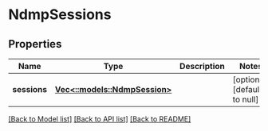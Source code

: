 # NdmpSessions

## Properties
Name | Type | Description | Notes
------------ | ------------- | ------------- | -------------
**sessions** | [**Vec<::models::NdmpSession>**](NdmpSession.md) |  | [optional] [default to null]

[[Back to Model list]](../README.md#documentation-for-models) [[Back to API list]](../README.md#documentation-for-api-endpoints) [[Back to README]](../README.md)


